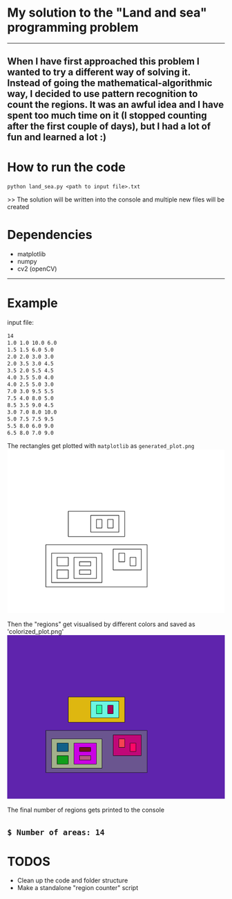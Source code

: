 # My solution to the "Land and sea" programming problem
----
When I have first approached this problem I wanted to try a different way of solving it. Instead of going the mathematical-algorithmic way, I decided to use pattern recognition to count the regions. It was an awful idea and I have spent too much time on it (I stopped counting after the first couple of days), but I had a lot of fun and learned a lot :)
----
# How to run the code
`python land_sea.py <path to input file>.txt`

\>\> The solution will be written into the console and multiple new files will be created
# Dependencies
* matplotlib
* numpy
* cv2 (openCV)
---
# Example
input file:
```
14  
1.0 1.0 10.0 6.0  
1.5 1.5 6.0 5.0
2.0 2.0 3.0 3.0
2.0 3.5 3.0 4.5
3.5 2.0 5.5 4.5
4.0 3.5 5.0 4.0
4.0 2.5 5.0 3.0
7.0 3.0 9.5 5.5
7.5 4.0 8.0 5.0
8.5 3.5 9.0 4.5
3.0 7.0 8.0 10.0
5.0 7.5 7.5 9.5
5.5 8.0 6.0 9.0
6.5 8.0 7.0 9.0
```
The rectangles get plotted with `matplotlib` as `generated_plot.png`
![generated_plot](images/generated_plot.png)

Then the "regions" get visualised by different colors and saved as 'colorized_plot.png'
![colorized_plot](images/colorized_plot.png)

The final number of regions gets printed to the console

`$ Number of areas: 14`
----
# TODOS
* Clean up the code and folder structure
* Make a standalone "region counter" script
